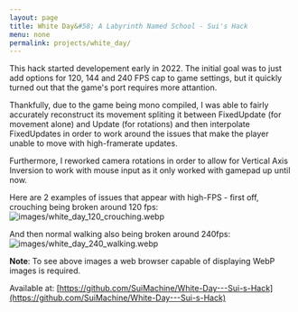 ```yaml
---
layout: page
title: White Day&#58; A Labyrinth Named School - Sui's Hack
menu: none
permalink: projects/white_day/
---
```


This hack started developement early in 2022. The initial goal was to just add options for 120, 144 and 240 FPS cap to game settings, but it quickly turned out that the game's port requires more attantion.

Thankfully, due to the game being mono compiled, I was able to fairly accurately reconstruct its movement spliting it between FixedUpdate (for movement alone) and Update (for rotations) and then interpolate FixedUpdates in order to work around the issues that make the player unable to move with high-framerate updates.

Furthermore, I reworked camera rotations in order to allow for Vertical Axis Inversion to work with mouse input as it only worked with gamepad up until now.

Here are 2 examples of issues that appear with high-FPS - first off, crouching being broken around 120 fps:
![images/white_day_120_crouching.webp](../images/white_day_120_crouching.webp)

And then normal walking also being broken around 240fps:
![images/white_day_240_walking.webp](../images/white_day_240_walking.webp)

**Note**: To see above images a web browser capable of displaying WebP images is required.

Available at: [https://github.com/SuiMachine/White-Day---Sui-s-Hack](https://github.com/SuiMachine/White-Day---Sui-s-Hack)